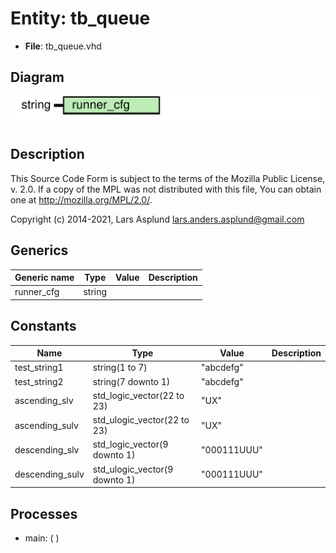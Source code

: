 # Entity: tb_queue

- **File**: tb_queue.vhd
## Diagram

![Diagram](tb_queue.svg "Diagram")
## Description

 This Source Code Form is subject to the terms of the Mozilla Public
 License, v. 2.0. If a copy of the MPL was not distributed with this file,
 You can obtain one at http://mozilla.org/MPL/2.0/.

 Copyright (c) 2014-2021, Lars Asplund lars.anders.asplund@gmail.com
## Generics

| Generic name | Type   | Value | Description |
| ------------ | ------ | ----- | ----------- |
| runner_cfg   | string |       |             |
## Constants

| Name            | Type                          | Value        | Description |
| --------------- | ----------------------------- | ------------ | ----------- |
| test_string1    | string(1 to 7)                |  "abcdefg"   |             |
| test_string2    | string(7 downto 1)            |  "abcdefg"   |             |
| ascending_slv   | std_logic_vector(22 to 23)    |  "UX"        |             |
| ascending_sulv  | std_ulogic_vector(22 to 23)   |  "UX"        |             |
| descending_slv  | std_logic_vector(9 downto 1)  |  "000111UUU" |             |
| descending_sulv | std_ulogic_vector(9 downto 1) |  "000111UUU" |             |
## Processes
- main: (  )
